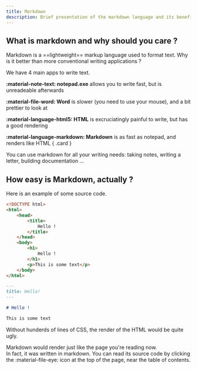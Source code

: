 ```yaml
---
title: Markdown
description: Brief presentation of the markdown language and its benefits
---
```


## What is markdown and why should you care ?

Markdown is a ==lightweight== markup language used to format text.
Why is it better than more conventional writing applications ?

We have 4 main apps to write text.

<div class="grid" markdown>

**:material-note-text: notepad.exe** allows you to write fast, but is unreadeable afterwards 

**:material-file-word: Word** is slower (you need to use your mouse), and a bit prettier to look at

**:material-language-html5: HTML** is excruciatingly painful to write, but has a good rendering

**:material-language-markdown: Markdown** is as fast as notepad, and renders like HTML
{ .card }

</div>

You can use markdown for all your writing needs: taking notes, writing a letter, building documentation ... 

## How easy is Markdown, actually ?

Here is an example of some source code.  

<div class="grid" markdown>

```html title="hello.html"
<!DOCTYPE html>
<html>
    <head>
        <title>
            Hello !
        </title>
    </head>
    <body>
        <h1>
            Hello !
        </h1>
        <p>This is some text</p>
    </body>
</html>
```

```md title="hello.md"
---
title: Hello!
---

# Hello !

This is some text
```

Without hunderds of lines of CSS, the render of the HTML would be quite ugly.

Markdown would render just like the page you're reading now.<br> In fact, it was written in markdown. You can read its source code by clicking the :material-file-eye: icon at the top of the page, near the table of contents. 

</div>
